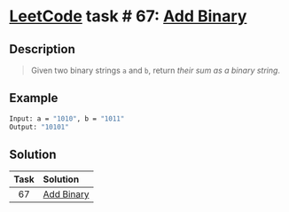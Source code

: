 # [LeetCode][leetcode] task # 67: [Add Binary][task]

Description
-----------

> Given two binary strings `a` and `b`,
> return _their sum as a binary string_.

Example
-------

```sh
Input: a = "1010", b = "1011"
Output: "10101"
```

Solution
--------

| Task | Solution               |
|:----:|:-----------------------|
|  67  | [Add Binary][solution] |


[leetcode]: <http://leetcode.com/>
[task]: <https://leetcode.com/problems/add-binary/>
[solution]: <https://github.com/wellaxis/witalis-jkit/blob/main/module/tasks/src/main/java/com/witalis/jkit/tasks/core/task/leetcode/h1/p67/option/Practice.java>
